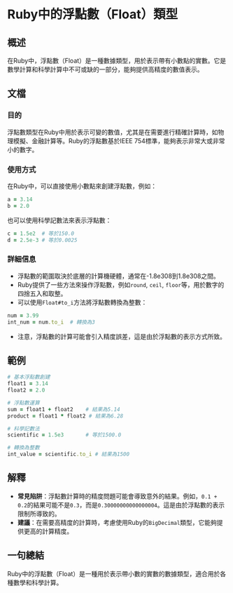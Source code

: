 <!--
Meta Description: # Ruby中的浮點數（Float）類型 ## 概述 在Ruby中，浮點數（Float）是一種數據類型，用於表示帶有小數點的實數。它是數學計算和科學計算中不可或缺的一部分，能夠提供高精度的數值表示。 ## 文檔 ### 目的 浮點數類型在Ruby中用於表示可變的數值，尤其是在需要進行精確計算時，如物...
Meta Keywords: float, ruby, to_i, float1, float2
-->

# Ruby中的浮點數（Float）類型

## 概述
在Ruby中，浮點數（Float）是一種數據類型，用於表示帶有小數點的實數。它是數學計算和科學計算中不可或缺的一部分，能夠提供高精度的數值表示。

## 文檔
### 目的
浮點數類型在Ruby中用於表示可變的數值，尤其是在需要進行精確計算時，如物理模擬、金融計算等。Ruby的浮點數基於IEEE 754標準，能夠表示非常大或非常小的數字。

### 使用方式
在Ruby中，可以直接使用小數點來創建浮點數，例如：

```ruby
a = 3.14
b = 2.0
```

也可以使用科學記數法來表示浮點數：

```ruby
c = 1.5e2  # 等於150.0
d = 2.5e-3 # 等於0.0025
```

### 詳細信息
- 浮點數的範圍取決於底層的計算機硬體，通常在-1.8e308到1.8e308之間。
- Ruby提供了一些方法來操作浮點數，例如`round`, `ceil`, `floor`等，用於數字的四捨五入和取整。
- 可以使用`Float#to_i`方法將浮點數轉換為整數：

```ruby
num = 3.99
int_num = num.to_i  # 轉換為3
```

- 注意，浮點數的計算可能會引入精度誤差，這是由於浮點數的表示方式所致。

## 範例
```ruby
# 基本浮點數創建
float1 = 3.14
float2 = 2.0

# 浮點數運算
sum = float1 + float2    # 結果為5.14
product = float1 * float2 # 結果為6.28

# 科學記數法
scientific = 1.5e3       # 等於1500.0

# 轉換為整數
int_value = scientific.to_i # 結果為1500
```

## 解釋
- **常見陷阱**：浮點數計算時的精度問題可能會導致意外的結果。例如，`0.1 + 0.2`的結果可能不是`0.3`，而是`0.30000000000000004`。這是由於浮點數的表示限制所導致的。
- **建議**：在需要高精度的計算時，考慮使用Ruby的`BigDecimal`類型，它能夠提供更高的計算精度。

## 一句總結
Ruby中的浮點數（Float）是一種用於表示帶小數的實數的數據類型，適合用於各種數學和科學計算。